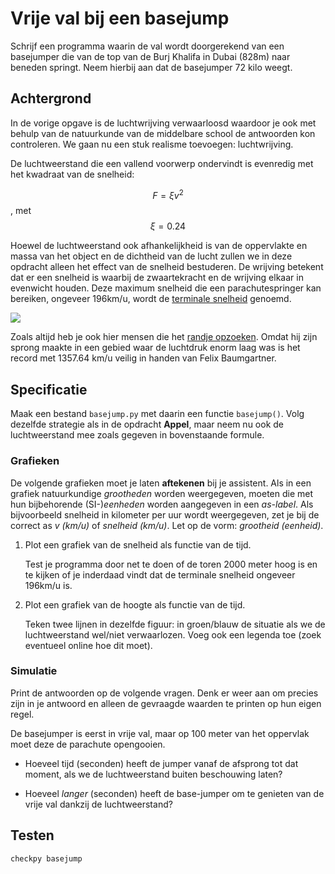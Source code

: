 # Vrije val bij een basejump

Schrijf een programma waarin de val wordt doorgerekend van een basejumper die van de top van de Burj Khalifa in Dubai (828m) naar beneden springt. Neem hierbij aan dat de basejumper 72 kilo weegt.


## Achtergrond

In de vorige opgave is de luchtwrijving verwaarloosd waardoor je ook met behulp van de natuurkunde van de middelbare school de antwoorden kon controleren. We gaan nu een stuk realisme toevoegen: luchtwrijving.

De luchtweerstand die een vallend voorwerp ondervindt is evenredig met het kwadraat van de snelheid:

$$F = \xi v^2$$, met $$ \xi = 0.24$$

Hoewel de luchtweerstand ook afhankelijkheid is van de oppervlakte en massa van het object en de dichtheid van de lucht zullen we in deze opdracht alleen het effect van de snelheid bestuderen. De wrijving betekent dat er een snelheid is waarbij de zwaartekracht en de wrijving elkaar in evenwicht houden. Deze maximum snelheid die een parachutespringer kan bereiken, ongeveer 196km/u, wordt de [terminale snelheid](https://en.wikipedia.org/wiki/Terminal_velocity) genoemd.

![](Freefall.png)

Zoals altijd heb je ook hier mensen die het [randje opzoeken](https://en.wikipedia.org/wiki/Speed_skydiving). Omdat hij zijn sprong maakte in een gebied waar de luchtdruk enorm laag was is het record met 1357.64 km/u veilig in handen van Felix Baumgartner.


## Specificatie

Maak een bestand `basejump.py` met daarin een functie `basejump()`. Volg dezelfde strategie als in de opdracht **Appel**, maar neem nu ook de luchtweerstand mee zoals gegeven in bovenstaande formule.

### Grafieken

De volgende grafieken moet je laten **aftekenen** bij je assistent. Als in een grafiek natuurkundige *grootheden* worden weergegeven, moeten die met hun bijbehorende (SI-)*eenheden* worden aangegeven in een *as-label*. Als bijvoorbeeld snelheid in kilometer per uur wordt weergegeven, zet je bij de correct as *v (km/u)* of *snelheid (km/u)*. Let op de vorm: *grootheid (eenheid)*.

1. Plot een grafiek van de snelheid als functie van de tijd.

    Test je programma door net te doen of de toren 2000 meter hoog is en te kijken of je inderdaad vindt dat de terminale snelheid ongeveer 196km/u is.

2. Plot een grafiek van de hoogte als functie van de tijd. 

    Teken twee lijnen in dezelfde figuur: in groen/blauw de situatie als we de luchtweerstand wel/niet verwaarlozen. Voeg ook een legenda toe (zoek eventueel online hoe dit moet).

### Simulatie

Print de antwoorden op de volgende vragen. Denk er weer aan om precies zijn in je antwoord en alleen de gevraagde waarden te printen op hun eigen regel.

De basejumper is eerst in vrije val, maar op 100 meter van het oppervlak moet deze de parachute opengooien.

- Hoeveel tijd (seconden) heeft de jumper vanaf de afsprong tot dat moment, als we de luchtweerstand buiten beschouwing laten?

- Hoeveel *langer* (seconden) heeft de base-jumper om te genieten van de vrije val dankzij de luchtweerstand?

## Testen

	checkpy basejump

